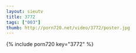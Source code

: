 ```yaml
--- 
layout: sieutv
title: 3772
tags: ["003"]
thumb: http://porn720.net/video/3772/poster.jpg
---
```

{% include porn720 key="3772" %} 
